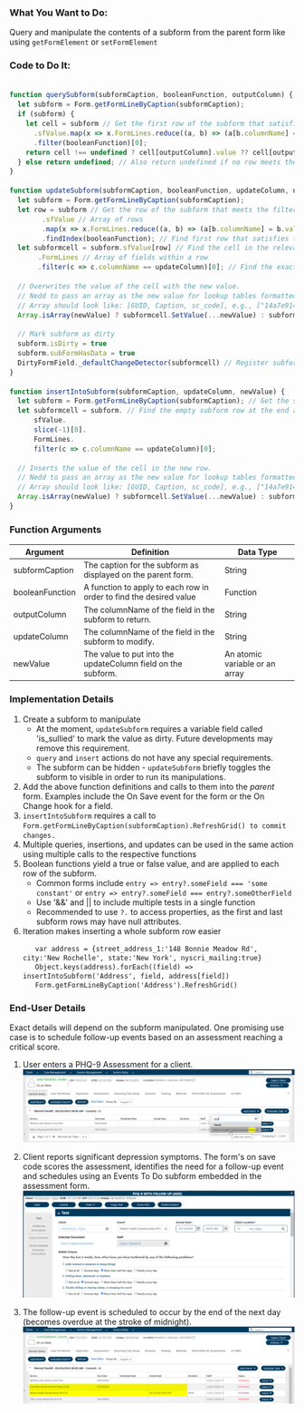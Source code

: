 ### What You Want to Do:
Query and manipulate the contents of a subform from the parent form like using `getFormElement` or `setFormElement`

### Code to Do It:
```javascript

function querySubform(subformCaption, booleanFunction, outputColumn) {
  let subform = Form.getFormLineByCaption(subformCaption);
  if (subform) {
    let cell = subform // Get the first row of the subform that satisfies the filter condition
      .sfValue.map(x => x.FormLines.reduce((a, b) => (a[b.columnName] = b.value ? b.value : b.lutValue,  a), {}))
      .filter(booleanFunction)[0];
    return cell !== undefined ? cell[outputColumn].value ?? cell[outputColumn] : undefined; // If the cell exists in the row, output the value; otherwise return undefined.
  } else return undefined; // Also return undefined if no row meets the filter criterion.
}

function updateSubform(subformCaption, booleanFunction, updateColumn, newValue) {
  let subform = Form.getFormLineByCaption(subformCaption);
  let row = subform // Get the row of the subform that meets the filter condition
        .sfValue // Array of rows
        .map(x => x.FormLines.reduce((a, b) => (a[b.columnName] = b.value ? b.value : b.lutValue,  a), {})) // Convert each row to a key:value pair
        .findIndex(booleanFunction); // Find first row that satisfies the lookup function
  let subformcell = subform.sfValue[row] // Find the cell in the relevant row corresponding to the field to update
       .FormLines // Array of fields within a row
       .filter(c => c.columnName == updateColumn)[0]; // Find the exact cell to update.

  // Overwrites the value of the cell with the new value.
  // Nedd to pass an array as the new value for lookup tables formatted as foreign keys.
  // Array should look like: [GUID, Caption, sc_code], e.g., ["14a7e914-e609-47a1-9435-d2ad77c96c97", "Unknown", "UN"]
  Array.isArray(newValue) ? subformcell.SetValue(...newValue) : subformcell.value = newValue;

  // Mark subform as dirty
  subform.isDirty = true
  subform.subFormHasData = true
  DirtyFormField._defaultChangeDetector(subformcell) // Register subform as dirty to prompt myEvolv to save
}

function insertIntoSubform(subformCaption, updateColumn, newValue) {
  let subform = Form.getFormLineByCaption(subformCaption); // Get the subform element
  let subformcell = subform. // Find the empty subform row at the end and the field to insert in it.
      sfValue.
      slice(-1)[0].
      FormLines.
      filter(c => c.columnName == updateColumn)[0];

  // Inserts the value of the cell in the new row.
  // Nedd to pass an array as the new value for lookup tables formatted as foreign keys.
  // Array should look like: [GUID, Caption, sc_code], e.g., ["14a7e914-e609-47a1-9435-d2ad77c96c97", "Unknown", "UN"]
  Array.isArray(newValue) ? subformcell.SetValue(...newValue) : subformcell.value = newValue;
}
```

### Function Arguments
|Argument       |Definition |Data Type|
|---            |---        |---      |
|subformCaption |The caption for the subform as displayed on the parent form.|String|
|booleanFunction|A function to apply to each row in order to find the desired value|Function|
|outputColumn   |The columnName of the field in the subform to return.|String|
|updateColumn   |The columnName of the field in the subform to modify.|String|
|newValue       |The value to put into the updateColumn field on the subform.|An atomic variable or an array|

### Implementation Details
1. Create a subform to manipulate
    * At the moment, `updateSubform` requires a variable field called 'is_sullied' to mark the value as dirty. Future developments may remove this requirement.
    * `query` and `insert` actions do not have any special requirements.
    * The subform can be hidden - `updateSubform` briefly toggles the subform to visible in order to run its manipulations.
2. Add the above function definitions and calls to them into the *parent* form. Examples include the On Save event for the form or the On Change hook for a field.
3. `insertIntoSubform` requires a call to `Form.getFormLineByCaption(subformCaption).RefreshGrid() to commit changes.`
4. Multiple queries, insertions, and updates can be used in the same action using multiple calls to the respective functions
5. Boolean functions yield a true or false value, and are applied to each row of the subform.
    * Common forms include `entry => entry?.someField === 'some constant'` or `entry => entry?.someField === entry?.someOtherField`
    * Use '&amp;&amp;' and || to include multiple tests in a single function
    * Recommended to use `?.` to access properties, as the first and last subform rows may have null attributes.
7. Iteration makes inserting a whole subform row easier
    ```
       var address = {street_address_1:'148 Bonnie Meadow Rd', city:'New Rochelle', state:'New York', nyscri_mailing:true}
       Object.keys(address).forEach((field) => insertIntoSubform('Address', field, address[field])
       Form.getFormLineByCaption('Address').RefreshGrid() 
    ```
### End-User Details
Exact details will depend on the subform manipulated.
One promising use case is to schedule follow-up events based on an assessment reaching a critical score.

1. User enters a PHQ-9 Assessment for a client.
![An assessment being selected in the Client Service Entry Screen](/JavaScript%20Functions/assets/images/Subform%20Manipulation%201.png "An assessment being selected in the Client Service Entry Screen")

2. Client reports significant depression symptoms. The form's on save code scores the assessment, identifies the need for a follow-up  event and schedules using an Events To Do subform embedded in the assessment form. 
![An assessment form being completed](/JavaScript%20Functions/assets/images/Subform%20Manipulation%202.png "An assessment form being completed")

3. The follow-up event is scheduled to occur by the end of the next day (becomes overdue at the stroke of midnight). 
![The Client Service Entry Screen now showing the completed assessment and a follow-up task](/JavaScript%20Functions/assets/images/Subform%20Manipulation%203.png "The Client Service Entry Screen now showing the completed assessment and a follow-up task")
